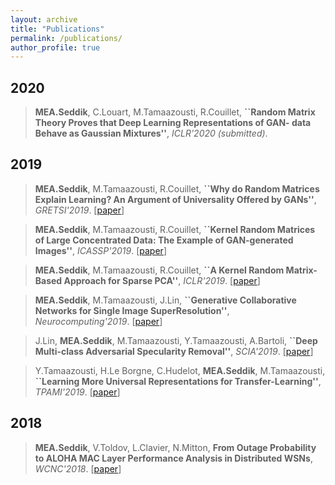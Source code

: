 ```yaml
---
layout: archive
title: "Publications"
permalink: /publications/
author_profile: true
---
```


2020
---
> **MEA.Seddik**, C.Louart, M.Tamaazousti, R.Couillet, **``Random Matrix Theory Proves that Deep Learning Representations of GAN-
data Behave as Gaussian Mixtures''**, *ICLR'2020 (submitted)*.

2019
---
> **MEA.Seddik**, M.Tamaazousti, R.Couillet, **``Why do Random Matrices Explain Learning? An Argument of Universality
Offered by GANs''**, *GRETSI'2019*. [[paper](https://hal.inria.fr/hal-01677687/document)]

> **MEA.Seddik**, M.Tamaazousti, R.Couillet, **``Kernel Random Matrices of Large Concentrated Data: The Example of
GAN-generated Images''**, *ICASSP'2019*. [[paper](https://hal.inria.fr/hal-01677687/document)]

> **MEA.Seddik**, M.Tamaazousti, R.Couillet, **``A Kernel Random Matrix-Based Approach for Sparse PCA''**, *ICLR'2019*. [[paper](https://hal.inria.fr/hal-01677687/document)]

> **MEA.Seddik**, M.Tamaazousti, J.Lin, **``Generative Collaborative Networks for Single Image SuperResolution''**, *Neurocomputing'2019*. [[paper](https://hal.inria.fr/hal-01677687/document)]

> J.Lin, **MEA.Seddik**, M.Tamaazousti, Y.Tamaazousti, A.Bartoli, **``Deep Multi-class Adversarial Specularity Removal''**, *SCIA'2019*. [[paper](https://hal.inria.fr/hal-01677687/document)]

> Y.Tamaazousti, H.Le Borgne, C.Hudelot, **MEA.Seddik**, M.Tamaazousti, **``Learning More Universal Representations for Transfer-Learning''**, *TPAMI'2019*. [[paper](https://melaseddik.github.io/files/2019Jpami)]

**2018**
---
> **MEA.Seddik**, V.Toldov, L.Clavier, N.Mitton, **From Outage Probability to ALOHA MAC Layer Performance Analysis in Distributed WSNs**, *WCNC'2018*. [[paper](https://melaseddik.github.io/files/2018Cwcnc.pdf)]
